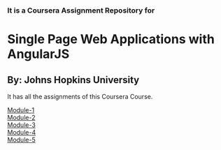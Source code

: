<h3>It is a Coursera Assignment Repository for
<h1>Single Page Web Applications with AngularJS
<h2>By: Johns Hopkins University</h2>

It has all the assignments of this Coursera Course.

<a href="https://g-ajinkya.github.io/Coursera-AngularJS-Assignment/Module-1/">Module-1</a><br>
<a href="https://g-ajinkya.github.io/Coursera-AngularJS-Assignment/Module-2/">Module-2</a><br>
<a href="https://g-ajinkya.github.io/Coursera-AngularJS-Assignment/Module-3/">Module-3</a><br>
<a href="https://g-ajinkya.github.io/Coursera-AngularJS-Assignment/Module-4/">Module-4</a><br>
<a href="https://g-ajinkya.github.io/Coursera-AngularJS-Assignment/Module-5/">Module-5</a>
